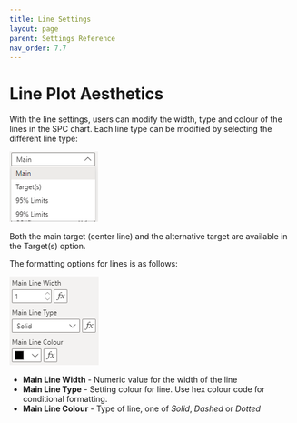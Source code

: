 ```yaml
---
title: Line Settings
layout: page
parent: Settings Reference
nav_order: 7.7
---
```


# Line Plot Aesthetics
With the line settings, users can modify the width, type and colour of the lines in the SPC chart. Each line type can be modified by selecting the different line type:

![Line Options](images\lineSettings\LineOptions.png)

Both the main target (center line) and the alternative target are available in the Target(s) option.

The formatting options for lines is as follows:

![Line Settings](images\lineSettings\LineSettings.png)

- **Main Line Width** - Numeric value for the width of the line
- **Main Line Type** - Setting colour for line. Use hex colour code for conditional formatting.
- **Main Line Colour** - Type of line, one of *Solid*, *Dashed* or *Dotted*